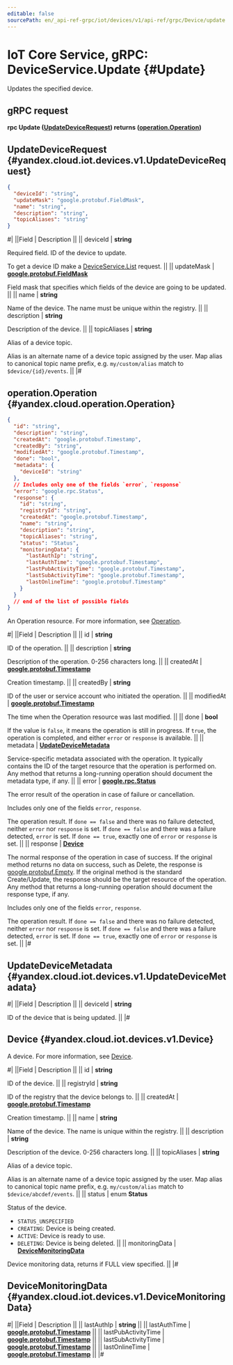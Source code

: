```yaml
---
editable: false
sourcePath: en/_api-ref-grpc/iot/devices/v1/api-ref/grpc/Device/update.md
---
```


# IoT Core Service, gRPC: DeviceService.Update {#Update}

Updates the specified device.

## gRPC request

**rpc Update ([UpdateDeviceRequest](#yandex.cloud.iot.devices.v1.UpdateDeviceRequest)) returns ([operation.Operation](#yandex.cloud.operation.Operation))**

## UpdateDeviceRequest {#yandex.cloud.iot.devices.v1.UpdateDeviceRequest}

```json
{
  "deviceId": "string",
  "updateMask": "google.protobuf.FieldMask",
  "name": "string",
  "description": "string",
  "topicAliases": "string"
}
```

#|
||Field | Description ||
|| deviceId | **string**

Required field. ID of the device to update.

To get a device ID make a [DeviceService.List](/docs/iot-core/api-ref/grpc/Device/list#List) request. ||
|| updateMask | **[google.protobuf.FieldMask](https://developers.google.com/protocol-buffers/docs/reference/csharp/class/google/protobuf/well-known-types/field-mask)**

Field mask that specifies which fields of the device are going to be updated. ||
|| name | **string**

Name of the device. The name must be unique within the registry. ||
|| description | **string**

Description of the device. ||
|| topicAliases | **string**

Alias of a device topic.

Alias is an alternate name of a device topic assigned by the user. Map alias to canonical topic name prefix, e.g. `my/custom/alias` match to `$device/{id}/events`. ||
|#

## operation.Operation {#yandex.cloud.operation.Operation}

```json
{
  "id": "string",
  "description": "string",
  "createdAt": "google.protobuf.Timestamp",
  "createdBy": "string",
  "modifiedAt": "google.protobuf.Timestamp",
  "done": "bool",
  "metadata": {
    "deviceId": "string"
  },
  // Includes only one of the fields `error`, `response`
  "error": "google.rpc.Status",
  "response": {
    "id": "string",
    "registryId": "string",
    "createdAt": "google.protobuf.Timestamp",
    "name": "string",
    "description": "string",
    "topicAliases": "string",
    "status": "Status",
    "monitoringData": {
      "lastAuthIp": "string",
      "lastAuthTime": "google.protobuf.Timestamp",
      "lastPubActivityTime": "google.protobuf.Timestamp",
      "lastSubActivityTime": "google.protobuf.Timestamp",
      "lastOnlineTime": "google.protobuf.Timestamp"
    }
  }
  // end of the list of possible fields
}
```

An Operation resource. For more information, see [Operation](/docs/api-design-guide/concepts/operation).

#|
||Field | Description ||
|| id | **string**

ID of the operation. ||
|| description | **string**

Description of the operation. 0-256 characters long. ||
|| createdAt | **[google.protobuf.Timestamp](https://developers.google.com/protocol-buffers/docs/reference/google.protobuf#timestamp)**

Creation timestamp. ||
|| createdBy | **string**

ID of the user or service account who initiated the operation. ||
|| modifiedAt | **[google.protobuf.Timestamp](https://developers.google.com/protocol-buffers/docs/reference/google.protobuf#timestamp)**

The time when the Operation resource was last modified. ||
|| done | **bool**

If the value is `false`, it means the operation is still in progress.
If `true`, the operation is completed, and either `error` or `response` is available. ||
|| metadata | **[UpdateDeviceMetadata](#yandex.cloud.iot.devices.v1.UpdateDeviceMetadata)**

Service-specific metadata associated with the operation.
It typically contains the ID of the target resource that the operation is performed on.
Any method that returns a long-running operation should document the metadata type, if any. ||
|| error | **[google.rpc.Status](https://cloud.google.com/tasks/docs/reference/rpc/google.rpc#status)**

The error result of the operation in case of failure or cancellation.

Includes only one of the fields `error`, `response`.

The operation result.
If `done == false` and there was no failure detected, neither `error` nor `response` is set.
If `done == false` and there was a failure detected, `error` is set.
If `done == true`, exactly one of `error` or `response` is set. ||
|| response | **[Device](#yandex.cloud.iot.devices.v1.Device)**

The normal response of the operation in case of success.
If the original method returns no data on success, such as Delete,
the response is [google.protobuf.Empty](https://developers.google.com/protocol-buffers/docs/reference/google.protobuf#google.protobuf.Empty).
If the original method is the standard Create/Update,
the response should be the target resource of the operation.
Any method that returns a long-running operation should document the response type, if any.

Includes only one of the fields `error`, `response`.

The operation result.
If `done == false` and there was no failure detected, neither `error` nor `response` is set.
If `done == false` and there was a failure detected, `error` is set.
If `done == true`, exactly one of `error` or `response` is set. ||
|#

## UpdateDeviceMetadata {#yandex.cloud.iot.devices.v1.UpdateDeviceMetadata}

#|
||Field | Description ||
|| deviceId | **string**

ID of the device that is being updated. ||
|#

## Device {#yandex.cloud.iot.devices.v1.Device}

A device. For more information, see [Device](/docs/iot-core/concepts/index#device).

#|
||Field | Description ||
|| id | **string**

ID of the device. ||
|| registryId | **string**

ID of the registry that the device belongs to. ||
|| createdAt | **[google.protobuf.Timestamp](https://developers.google.com/protocol-buffers/docs/reference/google.protobuf#timestamp)**

Creation timestamp. ||
|| name | **string**

Name of the device. The name is unique within the registry. ||
|| description | **string**

Description of the device. 0-256 characters long. ||
|| topicAliases | **string**

Alias of a device topic.

Alias is an alternate name of a device topic assigned by the user. Map alias to canonical topic name prefix, e.g. `my/custom/alias` match to `$device/abcdef/events`. ||
|| status | enum **Status**

Status of the device.

- `STATUS_UNSPECIFIED`
- `CREATING`: Device is being created.
- `ACTIVE`: Device is ready to use.
- `DELETING`: Device is being deleted. ||
|| monitoringData | **[DeviceMonitoringData](#yandex.cloud.iot.devices.v1.DeviceMonitoringData)**

Device monitoring data, returns if FULL view specified. ||
|#

## DeviceMonitoringData {#yandex.cloud.iot.devices.v1.DeviceMonitoringData}

#|
||Field | Description ||
|| lastAuthIp | **string** ||
|| lastAuthTime | **[google.protobuf.Timestamp](https://developers.google.com/protocol-buffers/docs/reference/google.protobuf#timestamp)** ||
|| lastPubActivityTime | **[google.protobuf.Timestamp](https://developers.google.com/protocol-buffers/docs/reference/google.protobuf#timestamp)** ||
|| lastSubActivityTime | **[google.protobuf.Timestamp](https://developers.google.com/protocol-buffers/docs/reference/google.protobuf#timestamp)** ||
|| lastOnlineTime | **[google.protobuf.Timestamp](https://developers.google.com/protocol-buffers/docs/reference/google.protobuf#timestamp)** ||
|#